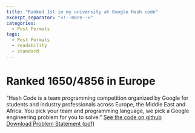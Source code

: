 ```yaml
---
title: "Ranked 1st in my university at Google Hash code"
excerpt_separator: "<!--more-->"
categories:
  - Post Formats
tags:
  - Post Formats
  - readability
  - standard
---
```

# Ranked 1650/4856 in Europe
"Hash Code is a team programming competition organized by Google for students and industry professionals across Europe, the Middle East and Africa. You pick your team and programming language, we pick a Google engineering problem for you to solve."
[See the code on github](https://github.com/frederictamagnan/googleHashCode2018) <br/>
[Download Problem Statement (pdf)](/assets/pdf/city_plan.pdf)





